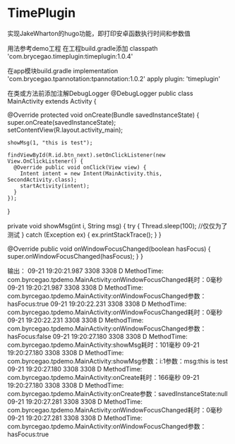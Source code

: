 # TimePlugin
实现JakeWharton的hugo功能，即打印安卓函数执行时间和参数值

用法参考demo工程
在工程build.gradle添加
 classpath 'com.brycegao.timeplugin:timeplugin:1.0.4'
 
在app模块build.gradle
  implementation 'com.brycegao.tpannotation:tpannotation:1.0.2'
apply plugin: 'timeplugin'

在类或方法前添加注解DebugLogger
@DebugLogger
public class MainActivity extends Activity {

  @Override
  protected void onCreate(Bundle savedInstanceState) {
    super.onCreate(savedInstanceState);
    setContentView(R.layout.activity_main);

    showMsg(1, "this is test");

    findViewById(R.id.btn_next).setOnClickListener(new View.OnClickListener() {
      @Override public void onClick(View view) {
        Intent intent = new Intent(MainActivity.this, SecondActivity.class);
        startActivity(intent);
      }
    });
  }

  private void showMsg(int i, String msg) {
    try {
      Thread.sleep(100); //仅仅为了测试
    } catch (Exception ex) {
      ex.printStackTrace();
    }
  }

  @Override public void onWindowFocusChanged(boolean hasFocus) {
    super.onWindowFocusChanged(hasFocus);
  }
}

输出：
09-21 19:20:21.987  3308  3308 D MethodTime: com.byrcegao.tpdemo.MainActivity:onWindowFocusChanged耗时：0毫秒
09-21 19:20:21.987  3308  3308 D MethodTime: com.byrcegao.tpdemo.MainActivity:onWindowFocusChanged参数：hasFocus:true
09-21 19:20:22.231  3308  3308 D MethodTime: com.byrcegao.tpdemo.MainActivity:onWindowFocusChanged耗时：0毫秒
09-21 19:20:22.231  3308  3308 D MethodTime: com.byrcegao.tpdemo.MainActivity:onWindowFocusChanged参数：hasFocus:false
09-21 19:20:27.180  3308  3308 D MethodTime: com.byrcegao.tpdemo.MainActivity:showMsg耗时：101毫秒
09-21 19:20:27.180  3308  3308 D MethodTime: com.byrcegao.tpdemo.MainActivity:showMsg参数：i:1参数：msg:this is test
09-21 19:20:27.180  3308  3308 D MethodTime: com.byrcegao.tpdemo.MainActivity:onCreate耗时：166毫秒
09-21 19:20:27.180  3308  3308 D MethodTime: com.byrcegao.tpdemo.MainActivity:onCreate参数：savedInstanceState:null
09-21 19:20:27.281  3308  3308 D MethodTime: com.byrcegao.tpdemo.MainActivity:onWindowFocusChanged耗时：0毫秒
09-21 19:20:27.281  3308  3308 D MethodTime: com.byrcegao.tpdemo.MainActivity:onWindowFocusChanged参数：hasFocus:true





